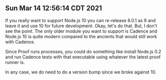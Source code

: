 ## Sun Mar 14 12:56:14 CDT 2021

If you really want to support Node.js 10 you can re-release 8.0.1 as 9 and leave
it and use 10 for future development. Okay, let's do that. But, I don't see the
point. The only older module you want to support is Cadence and Node.js 10 is
quite modern compared to the ancients that would still work with Cadence.

Since Proof runs processes, you could do something like install Node.js 0.2 and
run Cadence tests with that executable using whatever the latest proof runner
is.

In any case, we do need to do a version bump since we broke against 10.
